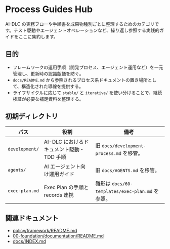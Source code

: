 # Process Guides Hub

AI-DLC の実務フローや手順書を成果物種別ごとに整理するためのカテゴリです。テスト駆動やエージェントオペレーションなど、繰り返し参照する実践的ガイドをここに集約します。

## 目的
- フレームワークの運用手順（開発プロセス、エージェント運用など）を一元管理し、更新時の認識齟齬を防ぐ。
- `docs/README.md` から参照されるプロセス系ドキュメントの置き場所として、構造化された導線を提供する。
- ライフサイクルに応じて `stable/` と `iterative/` を使い分けることで、継続検証が必要な補足資料を整理する。

## 初期ディレクトリ
| パス | 役割 | 備考 |
|------|------|------|
| `development/` | AI-DLC におけるドキュメント駆動・TDD 手順 | 旧 `docs/development-process.md` を移管。 |
| `agents/` | AI エージェント向け運用ガイド | 旧 `docs/AGENTS.md` を移管。 |
| `exec-plan.md` | Exec Plan の手順と records 連携 | 雛形は `docs/60-templates/exec-plan.md` を参照。 |

## 関連ドキュメント
- [policy/framework/README.md](../10-governance/framework/README.md)
- [00-foundation/documentation/README.md](../00-foundation/documentation/README.md)
- [docs/INDEX.md](../INDEX.md)
